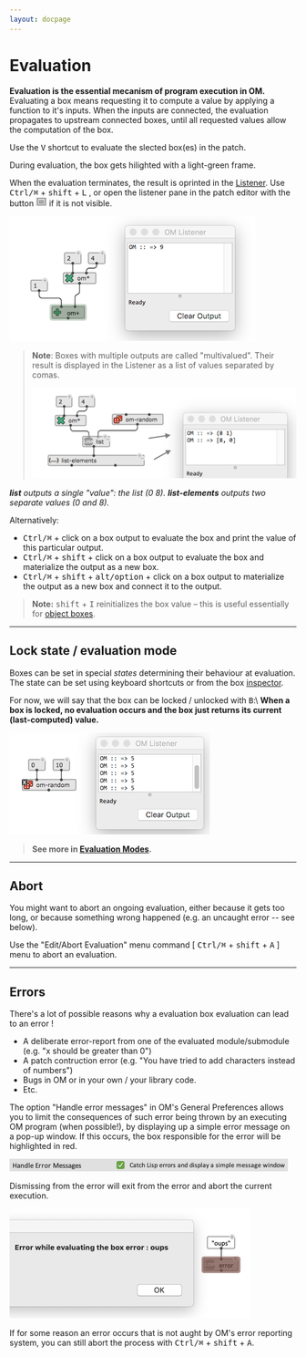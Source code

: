 ```yaml
---
layout: docpage
---
```


# Evaluation

**Evaluation is the essential mecanism of program execution in OM.**
Evaluating a box means requesting it to compute a value by applying a function to it's inputs. When the inputs are connected, the evaluation propagates to upstream connected boxes, until all requested values allow the computation of the box.

Use the <kbd>V</kbd> shortcut to evaluate the slected box(es) in the patch.

During evaluation, the box gets hilighted with a light-green frame.

When the evaluation terminates, the result is oprinted in the [Listener](listener). Use <kbd>Ctrl/⌘</kbd> + <kbd>shift</kbd> + <kbd>L</kbd> , or open the listener pane in the patch editor with the button <img src="./images/patch-button-listener.png" class="embedded"> if it is not visible.

<img src="./images/listener-basic-green.png"> 

> **Note**: Boxes with multiple outputs are called "multivalued". Their result is displayed in the Listener as a list of values separated by comas.    
> 
> <img src="./images/listener-values.png">      
_**list** outputs a single "value": the list (0 8). **list-elements** outputs two separate values (0 and 8)._

Alternatively: 

- <kbd>Ctrl/⌘</kbd> + click on a box output to evaluate the box and print the value of this particular output.
- <kbd>Ctrl/⌘</kbd> + <kbd>shift</kbd> + click on a box output to evaluate the box and materialize the output as a new box.
- <kbd>Ctrl/⌘</kbd> + <kbd>shift</kbd> + <kbd>alt/option</kbd> + click on a box output to materialize the output as a new box and connect it to the output.

> **Note:**  <kbd>shift</kbd> + <kbd>I</kbd> reinitializes the box value – this is useful essentially for [object boxes](objects).

------
## Lock state / evaluation mode

Boxes can be set in special _states_ determining their behaviour at evaluation.
The state can be set using keyboard shortcuts or from the box [inspector](inspector).

For now, we will say that the box can be locked / unlocked with <kbd>B</kbd>:\\
**When a box is locked, no evaluation occurs and the box just returns its current (last-computed) value.**

<img src="./images/om-random-lock.png"> 

> **See more in [Evaluation Modes](eval-modes).**



------

## Abort

You might want to abort an ongoing evaluation, either because it gets too long, or because something wrong happened (e.g. an uncaught error -- see below).

Use the "Edit/Abort Evaluation" menu command [ <kbd>Ctrl/⌘</kbd> + <kbd>shift</kbd> + <kbd>A</kbd> ] menu to abort an evaluation. 

------

## Errors


There's a lot of possible reasons why a evaluation box evaluation can lead to an error !

- A deliberate error-report from one of the evaluated module/submodule (e.g. "x should be greater than 0")
- A patch contruction error (e.g. "You have tried to add characters instead of numbers")
- Bugs in OM or in your own / your library code.
- Etc.


The option "Handle error messages" in OM's General Preferences allows you to limit the consequences of such error being thrown by an executing OM program (when possible!), by displaying up a simple error message on a pop-up window. If this occurs, the box responsible for the error will be highlighted in red. 

<img src="./images/catch-errors-pref.png"> 

Dismissing from the error will exit from the error and abort the current execution.

<img src="./images/error.png"> 

If for some reason an error occurs that is not aught by OM's error reporting system, you can still abort the process with <kbd>Ctrl/⌘</kbd> + <kbd>shift</kbd> + <kbd>A</kbd>.












